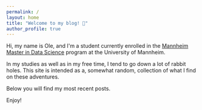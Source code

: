 ```yaml
---
permalink: /
layout: home
title: "Welcome to my blog! 👋"
author_profile: true
---
```


Hi, my name is Ole, and I'm a student currently enrolled in the [Mannheim Master in Data Science](https://www.uni-mannheim.de/en/academics/programs/mannheim-master-in-data-science/) program at the University of Mannheim.

In my studies as well as in my free time, I tend to go down a lot of rabbit holes. This site is intended as a, somewhat random, collection of what I find on these adventures.

Below you will find my most recent posts. 

Enjoy!